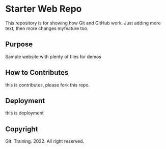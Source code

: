 # Starter Web Repo

This repository is for showing how Git and GitHub work. Just adding more text, then more changes myfeature too.


## Purpose

Sample website with plenty of files for demos

## How to Contributes

this is contributes, please fork this repo.

## Deployment

this is deployment

## Copyright 

Git. Training. 2022. All right reserved.
